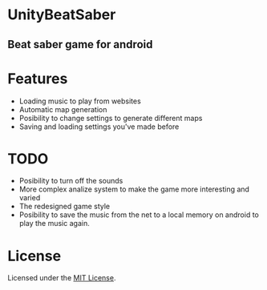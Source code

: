 # UnityBeatSaber
## Beat saber game for android

# Features
- Loading music to play from websites
- Automatic map generation
- Posibility to change settings to generate different maps
- Saving and loading settings you've made before

# TODO
- Posibility to turn off the sounds
- More complex analize system to make the game more interesting and varied
- The redesigned game style
- Posibility to save the music from the net to a local memory on android to play the music again.

# License
Licensed under the [MIT License](LICENSE.md).
